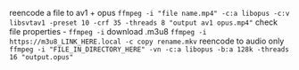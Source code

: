 reencode a file to av1 + opus `ffmpeg -i "file name.mp4" -c:a libopus -c:v libsvtav1 -preset 10 -crf 35 -threads 8 "output av1 opus.mp4"`
check file properties - `ffmpeg -i`
download .m3u8 `ffmpeg -i https://m3u8_LINK_HERE.local -c copy rename.mkv`
reencode to audio only `ffmpeg -i "FILE_IN_DIRECTORY_HERE" -vn -c:a libopus -b:a 128k -threads 16 "output.opus"`